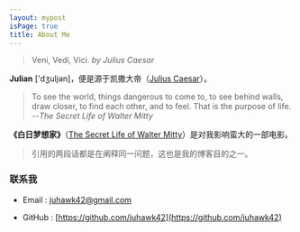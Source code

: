 ```yaml
---
layout: mypost
isPage: true
title: About Me
---
```


> Veni, Vedi, Vici. *by Julius Caesar*

**Julian** ['dʒuljən]，便是源于凯撒大帝（[Julius Caesar](https://en.wikipedia.org/wiki/Julius_Caesar)）。


> To see the world, things dangerous to come to, to see behind walls, draw closer, to find each other, and to feel. That is the purpose of life. --*The Secret Life of Walter Mitty*

**《白日梦想家》**（[The Secret Life of Walter Mitty](https://movie.douban.com/subject/2133323/)）是对我影响蛮大的一部电影。


> 引用的两段话都是在阐释同一问题，这也是我的博客目的之一。


### 联系我

- Email : juhawk42@gmail.com

- GitHub : [https://github.com/juhawk42](https://github.com/juhawk42)
